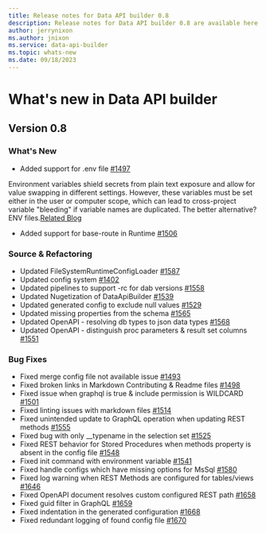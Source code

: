 ```yaml
---
title: Release notes for Data API builder 0.8
description: Release notes for Data API builder 0.8 are available here.
author: jerrynixon
ms.author: jnixon
ms.service: data-api-builder 
ms.topic: whats-new 
ms.date: 09/18/2023
---
```


# What's new in Data API builder

## Version 0.8

### What's New
- Added support for .env file [#1497](https://github.com/Azure/data-api-builder/pull/1497)

Environment variables shield secrets from plain text exposure and allow for value swapping in different settings. However, these variables must be set either in the user or computer scope, which can lead to cross-project variable "bleeding" if variable names are duplicated. The better alternative? ENV files.[Related Blog](https://devblogs.microsoft.com/azure-sql/dab-envfiles)

- Added support for base-route in Runtime [#1506](https://github.com/Azure/data-api-builder/pull/1506)

### Source & Refactoring
- Updated FileSystemRuntimeConfigLoader [#1587](https://github.com/Azure/data-api-builder/pull/1587)
- Updated config system [#1402](https://github.com/Azure/data-api-builder/pull/1402)
- Updated pipelines to support -rc for dab versions [#1558](https://github.com/Azure/data-api-builder/pull/1558)
- Updated Nugetization of DataApiBuilder [#1539](https://github.com/Azure/data-api-builder/pull/1539)
- Updated generated config to exclude null values [#1529](https://github.com/Azure/data-api-builder/pull/1529)
- Updated missing properties from the schema [#1565](https://github.com/Azure/data-api-builder/pull/1565)
- Updated OpenAPI - resolving db types to json data types [#1568](https://github.com/Azure/data-api-builder/pull/1568)
- Updated OpenAPI - distinguish proc parameters & result set columns [#1551](https://github.com/Azure/data-api-builder/pull/1551)

### Bug Fixes
- Fixed merge config file not available issue [#1493](https://github.com/Azure/data-api-builder/pull/1493)
- Fixed broken links in Markdown Contributing & Readme files [#1498](https://github.com/Azure/data-api-builder/pull/1498)
- Fixed issue when graphql is true & include permission is WILDCARD [#1501](https://github.com/Azure/data-api-builder/pull/1501)
- Fixed linting issues with markdown files [#1514](https://github.com/Azure/data-api-builder/pull/1514)
- Fixed unintended update to GraphQL operation when updating REST methods [#1555](https://github.com/Azure/data-api-builder/pull/1555)
- Fixed bug with only __typename in the selection set [#1525](https://github.com/Azure/data-api-builder/pull/1525)
- Fixed REST behavior for Stored Procedures when methods property is absent in the config file [#1548](https://github.com/Azure/data-api-builder/pull/1548)
- Fixed init command with environment variable [#1541](https://github.com/Azure/data-api-builder/pull/1541)
- Fixed handle configs which have missing options for MsSql [#1580](https://github.com/Azure/data-api-builder/pull/1580)
- Fixed log warning when REST Methods are configured for tables/views [#1646](https://github.com/Azure/data-api-builder/pull/1646)
- Fixed OpenAPI document resolves custom configured REST path [#1658](https://github.com/Azure/data-api-builder/pull/1658)
- Fixed guid filter in GraphQL [#1659](https://github.com/Azure/data-api-builder/pull/1659)
- Fixed indentation in the generated configuration [#1668](https://github.com/Azure/data-api-builder/pull/1668)
- Fixed redundant logging of found config file [#1670](https://github.com/Azure/data-api-builder/pull/1670)
